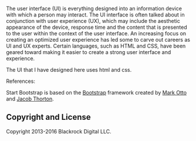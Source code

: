 The user interface (UI) is everything designed into an information device with which a person may interact. The UI interface is often talked about in conjunction with user experience (UX), which may include the aesthetic appearance of the device, response time and the content that is presented to the user within the context of the user interface. An increasing focus on creating an optimized user experience has led some to carve out careers as UI and UX experts. Certain languages, such as HTML and CSS, have been geared toward making it easier to create a strong user interface and experience.

The UI that I have designed here uses html and css. 

References:

Start Bootstrap is based on the [Bootstrap](http://getbootstrap.com/) framework created by [Mark Otto](https://twitter.com/mdo) and [Jacob Thorton](https://twitter.com/fat).

## Copyright and License

Copyright 2013-2016 Blackrock Digital LLC.
